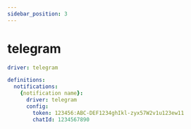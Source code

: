 ```yaml
---
sidebar_position: 3
---
```


# telegram

```yaml
driver: telegram
```

```yaml
definitions:
  notifications:
    {notification name}:
      driver: telegram
      config:
        token: 123456:ABC-DEF1234ghIkl-zyx57W2v1u123ew11
        chatId: 1234567890
```
